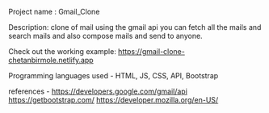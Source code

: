 Project name : Gmail_Clone

Description: clone of mail using the gmail api you can fetch all the mails and search mails and also compose mails and send to anyone.

Check out the working example: https://gmail-clone-chetanbirmole.netlify.app

Programming languages used - HTML, JS, CSS, API, Bootstrap

references - 
https://developers.google.com/gmail/api
https://getbootstrap.com/
https://developer.mozilla.org/en-US/
